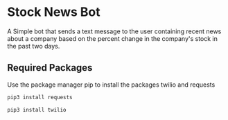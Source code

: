 # Stock News Bot

A Simple bot that sends a text message to the user containing recent news about a company based on the percent change in the company's stock in the past two days.

## Required Packages
Use the package manager pip to install the packages twilio and requests

```bash
pip3 install requests
```
```bash
pip3 install twilio
```
